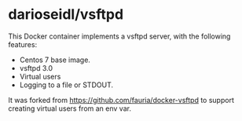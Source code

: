 # darioseidl/vsftpd

This Docker container implements a vsftpd server, with the following features:

 * Centos 7 base image.
 * vsftpd 3.0
 * Virtual users
 * Logging to a file or STDOUT.

It was forked from https://github.com/fauria/docker-vsftpd to support creating virtual users from an env var.
